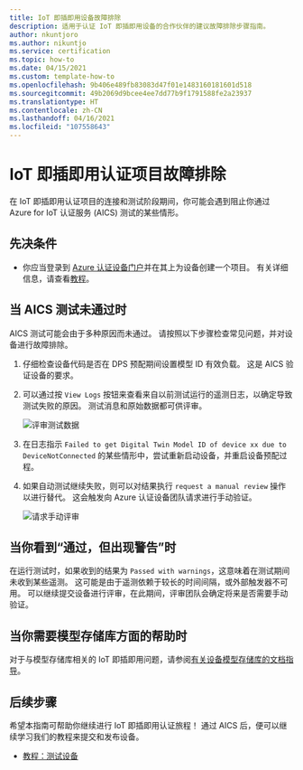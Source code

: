 ```yaml
---
title: IoT 即插即用设备故障排除
description: 适用于认证 IoT 即插即用设备的合作伙伴的建议故障排除步骤指南。
author: nkuntjoro
ms.author: nikuntjo
ms.service: certification
ms.topic: how-to
ms.date: 04/15/2021
ms.custom: template-how-to
ms.openlocfilehash: 9b406e489fb83083d47f01e1483160181601d518
ms.sourcegitcommit: 49b2069d9bcee4ee7dd77b9f1791588fe2a23937
ms.translationtype: HT
ms.contentlocale: zh-CN
ms.lasthandoff: 04/16/2021
ms.locfileid: "107558643"
---
```

# <a name="troubleshoot-your-iot-plug-and-play-certification-project"></a>IoT 即插即用认证项目故障排除

在 IoT 即插即用认证项目的连接和测试阶段期间，你可能会遇到阻止你通过 Azure for IoT 认证服务 (AICS) 测试的某些情形。

## <a name="prerequisites"></a>先决条件

- 你应当登录到 [Azure 认证设备门户](https://certify.azure.com)并在其上为设备创建一个项目。 有关详细信息，请查看[教程](tutorial-01-creating-your-project.md)。

## <a name="when-aics-tests-arent-passing"></a>当 AICS 测试未通过时

AICS 测试可能会由于多种原因而未通过。 请按照以下步骤检查常见问题，并对设备进行故障排除。

1. 仔细检查设备代码是否在 DPS 预配期间设置模型 ID 有效负载。 这是 AICS 验证设备的要求。
1. 可以通过按 `View Logs` 按钮来查看来自以前测试运行的遥测日志，以确定导致测试失败的原因。 测试消息和原始数据都可供评审。  

    ![评审测试数据](./media/images/review-logs.png)

1. 在日志指示 `Failed to get Digital Twin Model ID of device xx due to DeviceNotConnected` 的某些情形中，尝试重新启动设备，并重启设备预配过程。
1. 如果自动测试继续失败，则可以对结果执行 `request a manual review` 操作以进行替代。 这会触发向 Azure 认证设备团队请求进行手动验证。  

    ![请求手动评审](./media/images/request-manual-review.png)

## <a name="when-you-see-passed-with-warnings"></a>当你看到“通过，但出现警告”时

在运行测试时，如果收到的结果为 `Passed with warnings`，这意味着在测试期间未收到某些遥测。 这可能是由于遥测依赖于较长的时间间隔，或外部触发器不可用。 可以继续提交设备进行评审，在此期间，评审团队会确定将来是否需要手动验证。

## <a name="when-you-need-help-with-the-model-repository"></a>当你需要模型存储库方面的帮助时

对于与模型存储库相关的 IoT 即插即用问题，请参阅[有关设备模型存储库的文档指导](https://docs.microsoft.com/azure/iot-pnp/concepts-model-repository)。

## <a name="next-steps"></a>后续步骤

希望本指南可帮助你继续进行 IoT 即插即用认证旅程！ 通过 AICS 后，便可以继续学习我们的教程来提交和发布设备。

- [教程：测试设备](tutorial-03-testing-your-device.md)
